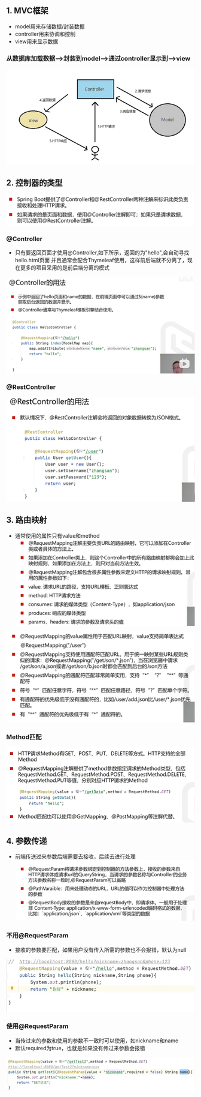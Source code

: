 ## 1. MVC框架
* model用来存储数据/封装数据
* controller用来协调和控制
* view用来显示数据

### 从数据库加载数据-->封装到model-->通过controller显示到-->view
![img_9.png](img_9.png)

## 2. 控制器的类型
![img_10.png](img_10.png)

### @Controller
* 只有要返回页面才使用@Controller,如下所示，返回的为"hello",会自动寻找hello.html页面
并且通常会配合Thymeleaf使用，这样前后端就不分离了，现在更多的项目采用的是前后端分离的模式


![img_11.png](img_11.png)

### @RestController

![img_12.png](img_12.png)

## 3. 路由映射
* 通常使用的属性只有value和method
![img_13.png](img_13.png)

![img_14.png](img_14.png)

### Method匹配
![img_15.png](img_15.png)




## 4. 参数传递
* 前端传送过来参数后端需要去接收，后续去进行处理
![img_16.png](img_16.png)

### 不用@RequestParam
* 接收的参数要匹配，如果用户没有传入所需的参数也不会报错，默认为null

![img_17.png](img_17.png)

### 使用@RequestParam
* 当传过来的参数和使用的参数不一致时可以使用，如nickname和name
* 默认required为true，也就是如果没有传过来参数会报错

![img_19.png](img_19.png)



